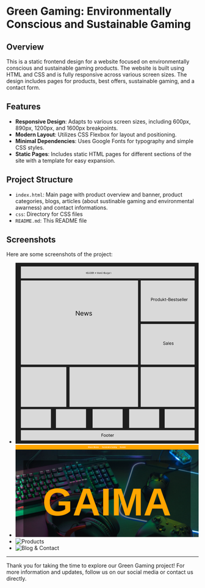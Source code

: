 # Green Gaming: Environmentally Conscious and Sustainable Gaming

## Overview
This is a static frontend design for a website focused on environmentally conscious and sustainable gaming products. The website is built using HTML and CSS and is fully responsive across various screen sizes. The design includes pages for products, best offers, sustainable gaming, and a contact form.

## Features
- **Responsive Design**: Adapts to various screen sizes, including 600px, 890px, 1200px, and 1600px breakpoints.
- **Modern Layout**: Utilizes CSS Flexbox for layout and positioning.
- **Minimal Dependencies**: Uses Google Fonts for typography and simple CSS styles.
- **Static Pages**: Includes static HTML pages for different sections of the site with a template for easy expansion.

## Project Structure
- `index.html`: Main page with product overview and banner, product categories, blogs, articles (about sustinable gaming and environmental awarness) and contact informations.
- `css`: Directory for CSS files
- `README.md`: This README file

## Screenshots
Here are some screenshots of the project:

- ![First Idea of the Website](screenshots/originalidea.png)
- ![Header & Banner](screenshots/topsite.png)
- ![Products](screenshots/products)
- ![Blog & Contact](screenshots/blog&contact)

---

Thank you for taking the time to explore our Green Gaming project! For more information and updates, follow us on our social media or contact us directly.

